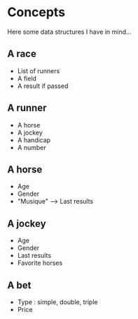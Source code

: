 # Concepts

Here some data structures I have in mind...

## A race
- List of runners
- A field
- A result if passed

## A runner
- A horse
- A jockey
- A handicap
- A number

## A horse
- Age
- Gender
- "Musique" --> Last results

## A jockey
- Age
- Gender
- Last results
- Favorite horses

## A bet
- Type : simple, double, triple
- Price
